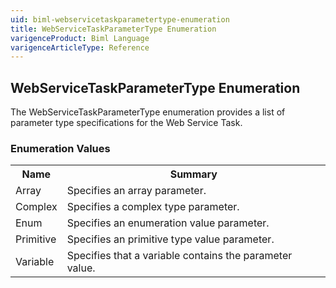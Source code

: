 ```yaml
---
uid: biml-webservicetaskparametertype-enumeration
title: WebServiceTaskParameterType Enumeration
varigenceProduct: Biml Language
varigenceArticleType: Reference
---
```


## WebServiceTaskParameterType Enumeration<div class="LanguageSummary"><div class ="SummaryItem">The WebServiceTaskParameterType enumeration provides a list of parameter type specifications for the Web Service Task.</div></div><div class="EnumValueGroup">### Enumeration Values<table id="EnumValue" class="MemberList"><tbody><tr><th class="MemberNameColumnHeader">Name</th><th class="MemberSummaryColumnHeader">Summary</th></tr><tr class="cd0"><td class="MemberName">Array</td><td class="MemberSummary"><div class ="SummaryItem">Specifies an array parameter.</div></td></tr><tr class="cd1"><td class="MemberName">Complex</td><td class="MemberSummary"><div class ="SummaryItem">Specifies a complex type parameter.</div></td></tr><tr class="cd0"><td class="MemberName">Enum</td><td class="MemberSummary"><div class ="SummaryItem">Specifies an enumeration value parameter.</div></td></tr><tr class="cd1"><td class="MemberName">Primitive</td><td class="MemberSummary"><div class ="SummaryItem">Specifies an primitive type value parameter.</div></td></tr><tr class="cd0"><td class="MemberName">Variable</td><td class="MemberSummary"><div class ="SummaryItem">Specifies that a variable contains the parameter value.</div></td></tr></tbody></table></div>
